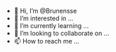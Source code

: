 - 👋 Hi, I’m @Brunensse
- 👀 I’m interested in ...
- 🌱 I’m currently learning ...
- 💞️ I’m looking to collaborate on ...
- 📫 How to reach me ...

<!---
Brunensse/Brunensse is a ✨ special ✨ repository because its `README.md` (this file) appears on your GitHub profile.
You can click the Preview link to take a look at your changes.
--->
